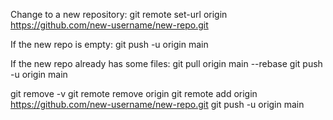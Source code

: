 Change to a new repository:
git remote set-url origin https://github.com/new-username/new-repo.git

If the new repo is empty:
git push -u origin main

If the new repo already has some files:
git pull origin main --rebase
git push -u origin main



git remove -v
git remote remove origin
git remote add origin https://github.com/new-username/new-repo.git
git push -u origin main